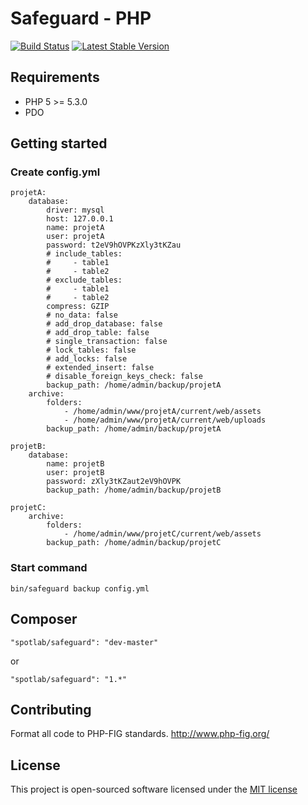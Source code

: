 # Safeguard - PHP

[![Build Status](https://travis-ci.org/spotlab/safeguard.png?branch=master)](https://travis-ci.org/spotlab/safeguard)
[![Latest Stable Version](https://poser.pugx.org/spotlab/safeguard/v/stable.png)](https://packagist.org/packages/spotlab/safeguard)

## Requirements

- PHP 5 >= 5.3.0
- PDO

## Getting started

### Create config.yml

    projetA:
        database:
            driver: mysql
            host: 127.0.0.1
            name: projetA
            user: projetA
            password: t2eV9hOVPKzXly3tKZau
            # include_tables:
            #     - table1
            #     - table2
            # exclude_tables:
            #     - table1
            #     - table2
            compress: GZIP
            # no_data: false
            # add_drop_database: false
            # add_drop_table: false
            # single_transaction: false
            # lock_tables: false
            # add_locks: false
            # extended_insert: false
            # disable_foreign_keys_check: false
            backup_path: /home/admin/backup/projetA
        archive:
            folders:
                - /home/admin/www/projetA/current/web/assets
                - /home/admin/www/projetA/current/web/uploads
            backup_path: /home/admin/backup/projetA

    projetB:
        database:
            name: projetB
            user: projetB
            password: zXly3tKZaut2eV9hOVPK
            backup_path: /home/admin/backup/projetB

    projetC:
        archive:
            folders:
                - /home/admin/www/projetC/current/web/assets
            backup_path: /home/admin/backup/projetC

### Start command

    bin/safeguard backup config.yml

## Composer

```
"spotlab/safeguard": "dev-master"
```

or

```
"spotlab/safeguard": "1.*"
```

## Contributing

Format all code to PHP-FIG standards.
http://www.php-fig.org/

## License

This project is open-sourced software licensed under the [MIT license](http://opensource.org/licenses/MIT)
